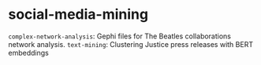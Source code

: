 # social-media-mining
`complex-network-analysis`: Gephi files for The Beatles collaborations network analysis.
`text-mining`: Clustering Justice press releases with BERT embeddings
